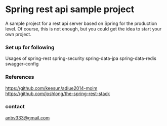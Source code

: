 # Spring rest api sample project
A sample project for a rest api server based on Spring for the production level.
Of course, this is not enough, but you could get the idea to start your own project.

### Set up for following
Usages of spring-rest
spring-security
spring-data-jpa
spring-data-redis
swagger-config

### References
https://github.com/keesun/adiue2014-moim  
https://github.com/joshlong/the-spring-rest-stack


### contact
anbv333@gmail.com
